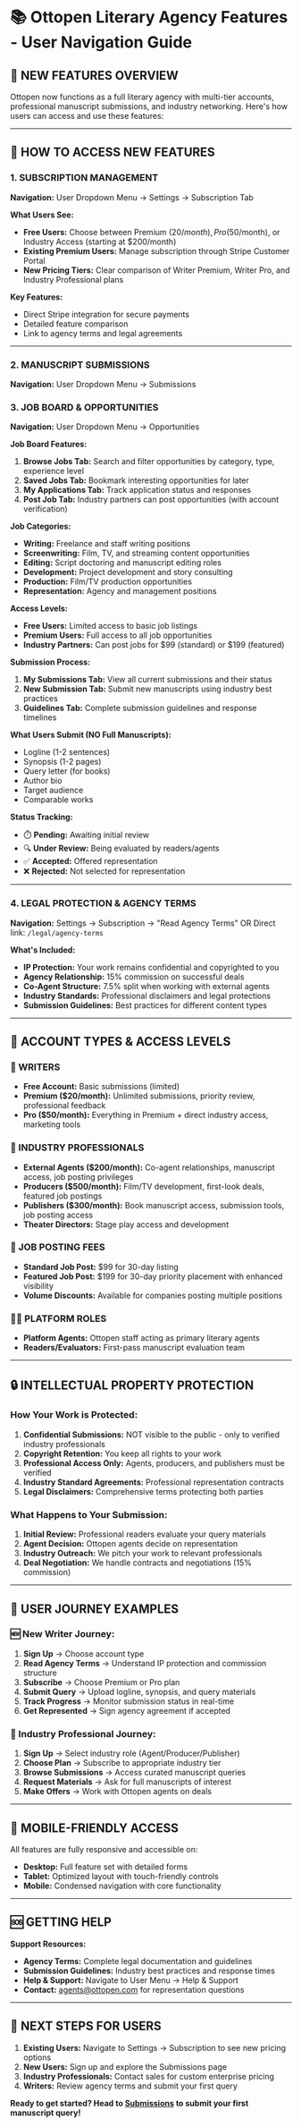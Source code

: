 # 📚 Ottopen Literary Agency Features - User Navigation Guide

## 🚀 **NEW FEATURES OVERVIEW**

Ottopen now functions as a full literary agency with multi-tier accounts, professional manuscript submissions, and industry networking. Here's how users can access and use these features:

---

## 🎯 **HOW TO ACCESS NEW FEATURES**

### **1. SUBSCRIPTION MANAGEMENT**
**Navigation:** User Dropdown Menu → Settings → Subscription Tab

**What Users See:**
- **Free Users:** Choose between Premium ($20/month), Pro ($50/month), or Industry Access (starting at $200/month)
- **Existing Premium Users:** Manage subscription through Stripe Customer Portal
- **New Pricing Tiers:** Clear comparison of Writer Premium, Writer Pro, and Industry Professional plans

**Key Features:**
- Direct Stripe integration for secure payments
- Detailed feature comparison
- Link to agency terms and legal agreements

---

### **2. MANUSCRIPT SUBMISSIONS**
**Navigation:** User Dropdown Menu → Submissions

### **3. JOB BOARD & OPPORTUNITIES**
**Navigation:** User Dropdown Menu → Opportunities

**Job Board Features:**
1. **Browse Jobs Tab:** Search and filter opportunities by category, type, experience level
2. **Saved Jobs Tab:** Bookmark interesting opportunities for later
3. **My Applications Tab:** Track application status and responses
4. **Post Job Tab:** Industry partners can post opportunities (with account verification)

**Job Categories:**
- **Writing:** Freelance and staff writing positions
- **Screenwriting:** Film, TV, and streaming content opportunities
- **Editing:** Script doctoring and manuscript editing roles
- **Development:** Project development and story consulting
- **Production:** Film/TV production opportunities
- **Representation:** Agency and management positions

**Access Levels:**
- **Free Users:** Limited access to basic job listings
- **Premium Users:** Full access to all job opportunities
- **Industry Partners:** Can post jobs for $99 (standard) or $199 (featured)

**Submission Process:**
1. **My Submissions Tab:** View all current submissions and their status
2. **New Submission Tab:** Submit new manuscripts using industry best practices
3. **Guidelines Tab:** Complete submission guidelines and response timelines

**What Users Submit (NO Full Manuscripts):**
- Logline (1-2 sentences)
- Synopsis (1-2 pages)
- Query letter (for books)
- Author bio
- Target audience
- Comparable works

**Status Tracking:**
- ⏱️ **Pending:** Awaiting initial review
- 🔍 **Under Review:** Being evaluated by readers/agents
- ✅ **Accepted:** Offered representation
- ❌ **Rejected:** Not selected for representation

---

### **4. LEGAL PROTECTION & AGENCY TERMS**
**Navigation:** Settings → Subscription → "Read Agency Terms" OR Direct link: `/legal/agency-terms`

**What's Included:**
- **IP Protection:** Your work remains confidential and copyrighted to you
- **Agency Relationship:** 15% commission on successful deals
- **Co-Agent Structure:** 7.5% split when working with external agents
- **Industry Standards:** Professional disclaimers and legal protections
- **Submission Guidelines:** Best practices for different content types

---

## 👥 **ACCOUNT TYPES & ACCESS LEVELS**

### **📝 WRITERS**
- **Free Account:** Basic submissions (limited)
- **Premium ($20/month):** Unlimited submissions, priority review, professional feedback
- **Pro ($50/month):** Everything in Premium + direct industry access, marketing tools

### **🏢 INDUSTRY PROFESSIONALS**
- **External Agents ($200/month):** Co-agent relationships, manuscript access, job posting privileges
- **Producers ($500/month):** Film/TV development, first-look deals, featured job postings
- **Publishers ($300/month):** Book manuscript access, submission tools, job posting access
- **Theater Directors:** Stage play access and development

### **💼 JOB POSTING FEES**
- **Standard Job Post:** $99 for 30-day listing
- **Featured Job Post:** $199 for 30-day priority placement with enhanced visibility
- **Volume Discounts:** Available for companies posting multiple positions

### **👨‍💼 PLATFORM ROLES**
- **Platform Agents:** Ottopen staff acting as primary literary agents
- **Readers/Evaluators:** First-pass manuscript evaluation team

---

## 🔒 **INTELLECTUAL PROPERTY PROTECTION**

### **How Your Work is Protected:**
1. **Confidential Submissions:** NOT visible to the public - only to verified industry professionals
2. **Copyright Retention:** You keep all rights to your work
3. **Professional Access Only:** Agents, producers, and publishers must be verified
4. **Industry Standard Agreements:** Professional representation contracts
5. **Legal Disclaimers:** Comprehensive terms protecting both parties

### **What Happens to Your Submission:**
1. **Initial Review:** Professional readers evaluate your query materials
2. **Agent Decision:** Ottopen agents decide on representation
3. **Industry Outreach:** We pitch your work to relevant professionals
4. **Deal Negotiation:** We handle contracts and negotiations (15% commission)

---

## 🎯 **USER JOURNEY EXAMPLES**

### **🆕 New Writer Journey:**
1. **Sign Up** → Choose account type
2. **Read Agency Terms** → Understand IP protection and commission structure
3. **Subscribe** → Choose Premium or Pro plan
4. **Submit Query** → Upload logline, synopsis, and query materials
5. **Track Progress** → Monitor submission status in real-time
6. **Get Represented** → Sign agency agreement if accepted

### **🏢 Industry Professional Journey:**
1. **Sign Up** → Select industry role (Agent/Producer/Publisher)
2. **Choose Plan** → Subscribe to appropriate industry tier
3. **Browse Submissions** → Access curated manuscript queries
4. **Request Materials** → Ask for full manuscripts of interest
5. **Make Offers** → Work with Ottopen agents on deals

---

## 📱 **MOBILE-FRIENDLY ACCESS**

All features are fully responsive and accessible on:
- **Desktop:** Full feature set with detailed forms
- **Tablet:** Optimized layout with touch-friendly controls
- **Mobile:** Condensed navigation with core functionality

---

## 🆘 **GETTING HELP**

**Support Resources:**
- **Agency Terms:** Complete legal documentation and guidelines
- **Submission Guidelines:** Industry best practices and response times
- **Help & Support:** Navigate to User Menu → Help & Support
- **Contact:** agents@ottopen.com for representation questions

---

## 🚀 **NEXT STEPS FOR USERS**

1. **Existing Users:** Navigate to Settings → Subscription to see new pricing options
2. **New Users:** Sign up and explore the Submissions page
3. **Industry Professionals:** Contact sales for custom enterprise pricing
4. **Writers:** Review agency terms and submit your first query

**Ready to get started? Head to [Submissions](/submissions) to submit your first manuscript query!**